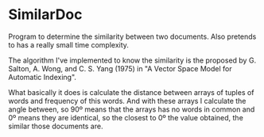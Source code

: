 # SimilarDoc
Program to determine the similarity between two documents. Also pretends to has a really small time complexity.  

The algorithm I've implemented to know the similarity is the proposed by G. Salton, A. Wong, and C. S. Yang (1975) in "A Vector Space Model for Automatic Indexing".

What basically it does is calculate the distance between arrays of tuples of words and frequency of this words. And with these arrays I calculate the angle between, so 90º means that the arrays has no words in common and 0º means they are identical, so the closest to 0º the value obtained, the similar those documents are.
